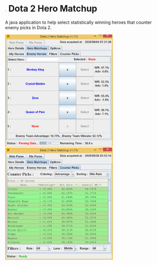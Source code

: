 # <img src="images/img_01.png" width="4"> Dota 2 Hero Matchup
A java application to help select statistically winning heroes that counter enemy picks in Dota 2.

<img src="images/img_01.png" width="350"> <img src="images/img_02.png" width="350">
